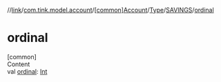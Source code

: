 //[link](../../../../index.md)/[com.tink.model.account](../../../index.md)/[[common]Account](../../index.md)/[Type](../index.md)/[SAVINGS](index.md)/[ordinal](ordinal.md)



# ordinal  
[common]  
Content  
val [ordinal](ordinal.md): [Int](https://kotlinlang.org/api/latest/jvm/stdlib/kotlin/-int/index.html)  



